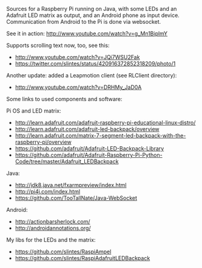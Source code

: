 Sources for a Raspberry Pi running on Java, with some LEDs and an Adafruit LED matrix as output, and an Android phone as input device. Communication from Android to the Pi is done via websocket.

See it in action: http://www.youtube.com/watch?v=g_Mn1BiplmY

Supports scrolling text now, too, see this:
* http://www.youtube.com/watch?v=JQi7WSU2Fak
* https://twitter.com/slintes/status/420916372852318209/photo/1

Another update: added a Leapmotion client (see RLClient directory):
* http://www.youtube.com/watch?v=DRHMy_JaD0A
 

Some links to used components and software:

Pi OS and LED matrix:
* http://learn.adafruit.com/adafruit-raspberry-pi-educational-linux-distro/
* http://learn.adafruit.com/adafruit-led-backpack/overview
* http://learn.adafruit.com/matrix-7-segment-led-backpack-with-the-raspberry-pi/overview
* https://github.com/adafruit/Adafruit-LED-Backpack-Library
* https://github.com/adafruit/Adafruit-Raspberry-Pi-Python-Code/tree/master/Adafruit_LEDBackpack

Java:
* http://jdk8.java.net/fxarmpreview/index.html
* http://pi4j.com/index.html
* https://github.com/TooTallNate/Java-WebSocket

Android:
* http://actionbarsherlock.com/
* http://androidannotations.org/

My libs for the LEDs and the matrix:
* https://github.com/slintes/RaspiAmpel
* https://github.com/slintes/RaspiAdafruitLEDBackpack



